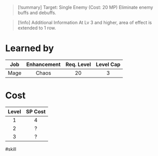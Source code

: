 >[!summary]
>Target: Single Enemy (Cost: 20 MP)
>Eliminate enemy buffs and debuffs.

>[!info] Additional Information
>At Lv 3 and higher, area of effect is extended to 1 row.
# Learned by
| Job  | Enhancement | Req. Level | Level Cap |
|:----:|:-----------:|:----------:|:---------:|
| Mage |    Chaos    |     20     |     3     | 
# Cost
| Level | SP Cost |
|:-----:|:-------:|
|   1   |    4    | 
|   2   |    ?    |
|   3   |    ?    |

#skill 